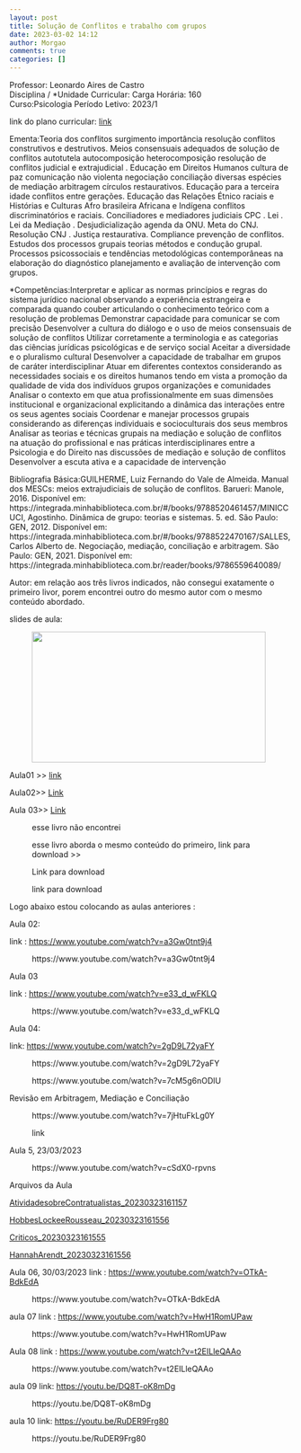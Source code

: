 ```yaml
---
layout: post
title: Solução de Conflitos e trabalho com grupos
date: 2023-03-02 14:12
author: Morgao
comments: true
categories: []
---
```

<!-- wp:paragraph -->
<p>Professor: Leonardo Aires de Castro<br>Disciplina / *Unidade Curricular: Carga Horária: 160<br>Curso:Psicologia Período Letivo: 2023/1</p>
<!-- /wp:paragraph -->

<!-- wp:paragraph -->
<p>link do plano curricular: <a href="https://matematicafibonacci.wordpress.com/wp-content/uploads/2023/03/planosolconf.pdf">link</a></p>
<!-- /wp:paragraph -->

<!-- wp:paragraph -->
<p>Ementa:Teoria dos conflitos surgimento importância resolução conflitos construtivos e destrutivos. Meios consensuais adequados de solução de conflitos autotutela autocomposição heterocomposição resolução de conflitos judicial e extrajudicial . Educação em Direitos Humanos cultura de paz comunicação não violenta negociação conciliação diversas espécies de mediação arbitragem círculos restaurativos. Educação para a terceira idade conflitos entre gerações. Educação das Relações Étnico raciais e Histórias e Culturas Afro brasileira Africana e Indígena conflitos discriminatórios e raciais. Conciliadores e mediadores judiciais CPC . Lei . Lei da Mediação . Desjudicialização agenda da ONU. Meta do CNJ. Resolução CNJ . Justiça restaurativa. Compliance prevenção de conflitos. Estudos dos processos grupais teorias métodos e condução grupal. Processos psicossociais e tendências metodológicas contemporâneas na elaboração do diagnóstico planejamento e avaliação de intervenção com grupos.</p>
<!-- /wp:paragraph -->

<!-- wp:paragraph -->
<p>*Competências:Interpretar e aplicar as normas princípios e regras do sistema jurídico nacional observando a experiência estrangeira e comparada quando couber articulando o conhecimento teórico com a resolução de problemas Demonstrar capacidade para comunicar se com precisão Desenvolver a cultura do diálogo e o uso de meios consensuais de solução de conflitos Utilizar corretamente a terminologia e as categorias das ciências jurídicas psicológicas e de serviço social Aceitar a diversidade e o pluralismo cultural Desenvolver a capacidade de trabalhar em grupos de caráter interdisciplinar Atuar em diferentes contextos considerando as necessidades sociais e os direitos humanos tendo em vista a promoção da qualidade de vida dos indivíduos grupos organizações e comunidades Analisar o contexto em que atua profissionalmente em suas dimensões institucional e organizacional explicitando a dinâmica das interações entre os seus agentes sociais Coordenar e manejar processos grupais considerando as diferenças individuais e socioculturais dos seus membros Analisar as teorias e técnicas grupais na mediação e solução de conflitos na atuação do profissional e nas práticas interdisciplinares entre a Psicologia e do Direito nas discussões de mediação e solução de conflitos Desenvolver a escuta ativa e a capacidade de intervenção</p>
<!-- /wp:paragraph -->

<!-- wp:paragraph -->
<p>Bibliografia Básica:GUILHERME, Luiz Fernando do Vale de Almeida. Manual dos MESCs: meios extrajudiciais de solução de conflitos. Barueri: Manole, 2016. Disponível em: https://integrada.minhabiblioteca.com.br/#/books/9788520461457/MINICCUCI, Agostinho. Dinâmica de grupo: teorias e sistemas. 5. ed. São Paulo: GEN, 2012. Disponível em: https://integrada.minhabiblioteca.com.br/#/books/9788522470167/SALLES, Carlos Alberto de. Negociação, mediação, conciliação e arbitragem. São Paulo: GEN, 2021. Disponível em: https://integrada.minhabiblioteca.com.br/reader/books/9786559640089/</p>
<!-- /wp:paragraph -->

<!-- wp:paragraph -->
<p>Autor: em relação aos três livros indicados, não consegui exatamente o primeiro livor, porem encontrei outro do mesmo autor com o mesmo conteúdo abordado. </p>
<!-- /wp:paragraph -->

<!-- wp:paragraph -->
<p>slides de aula:</p>
<!-- /wp:paragraph -->

<!-- wp:image {"id":376,"width":416,"height":233,"sizeSlug":"large","linkDestination":"none"} -->
<figure class="wp-block-image size-large is-resized"><img src="https://matematicafibonacci.wordpress.com/wp-content/uploads/2023/03/slidesss.png?w=957" alt="" class="wp-image-376" width="416" height="233" /></figure>
<!-- /wp:image -->

<!-- wp:paragraph -->
<p>Aula01 &gt;&gt; <a href="https://matematicafibonacci.wordpress.com/wp-content/uploads/2023/03/aula1psicologia_20230316213451.pptx">link</a></p>
<!-- /wp:paragraph -->

<!-- wp:paragraph -->
<p>Aula02&gt;&gt; <a href="https://matematicafibonacci.wordpress.com/wp-content/uploads/2023/03/aula2psicologia_20230316213759.pptx">Link</a></p>
<!-- /wp:paragraph -->

<!-- wp:paragraph -->
<p>Aula 03&gt;&gt; <a href="https://matematicafibonacci.wordpress.com/wp-content/uploads/2023/03/aula3_20230316213958.pptx">Link</a></p>
<!-- /wp:paragraph -->

<!-- wp:image {"id":357,"sizeSlug":"large","linkDestination":"none"} -->
<figure class="wp-block-image size-large"><img src="https://matematicafibonacci.wordpress.com/wp-content/uploads/2023/03/livro01indic.png?w=341" alt="" class="wp-image-357" /><figcaption class="wp-element-caption">esse livro não encontrei</figcaption></figure>
<!-- /wp:image -->

<!-- wp:image {"id":359,"sizeSlug":"large","linkDestination":"custom"} -->
<figure class="wp-block-image size-large"><a href="https://matematicafibonacci.wordpress.com/wp-content/uploads/2023/03/manual-de-arbitragem-e-mediacao-luiz-fernando-do-vale-de-almeida-guilherme-2018.pdf"><img src="https://matematicafibonacci.wordpress.com/wp-content/uploads/2023/03/livro01encontrado.png?w=337" alt="" class="wp-image-359" /></a><figcaption class="wp-element-caption">esse livro aborda o mesmo conteúdo do primeiro, link para download &gt;&gt;</figcaption></figure>
<!-- /wp:image -->

<!-- wp:paragraph -->
<p></p>
<!-- /wp:paragraph -->

<!-- wp:image {"id":360,"sizeSlug":"large","linkDestination":"custom"} -->
<figure class="wp-block-image size-large"><a href="https://matematicafibonacci.wordpress.com/wp-content/uploads/2023/03/dinamica-de-grupo_teorias-e-sistemas-agostinho-minicucci-compactado-1.pdf"><img src="https://matematicafibonacci.wordpress.com/wp-content/uploads/2023/03/livro02indc.png?w=337" alt="" class="wp-image-360" /></a><figcaption class="wp-element-caption">Link para download </figcaption></figure>
<!-- /wp:image -->

<!-- wp:image {"id":362,"sizeSlug":"large","linkDestination":"custom"} -->
<figure class="wp-block-image size-large"><a href="https://matematicafibonacci.wordpress.com/wp-content/uploads/2023/03/negociacao-mediacao-conciliacao-e-arbitragem-carlos-alberto-de-salles-2020.pdf"><img src="https://matematicafibonacci.wordpress.com/wp-content/uploads/2023/03/livro03indc.png?w=323" alt="" class="wp-image-362" /></a><figcaption class="wp-element-caption">link para download </figcaption></figure>
<!-- /wp:image -->

<!-- wp:paragraph -->
<p>Logo abaixo estou colocando as aulas anteriores :</p>
<!-- /wp:paragraph -->

<!-- wp:paragraph -->
<p>Aula 02:</p>
<!-- /wp:paragraph -->

<!-- wp:paragraph -->
<p>link : <a href="https://www.youtube.com/watch?v=a3Gw0tnt9j4">https://www.youtube.com/watch?v=a3Gw0tnt9j4</a></p>
<!-- /wp:paragraph -->

<!-- wp:paragraph -->
<p></p>
<!-- /wp:paragraph -->

<!-- wp:embed {"url":"https://www.youtube.com/watch?v=a3Gw0tnt9j4","type":"video","providerNameSlug":"youtube","responsive":true,"className":"wp-embed-aspect-16-9 wp-has-aspect-ratio"} -->
<figure class="wp-block-embed is-type-video is-provider-youtube wp-block-embed-youtube wp-embed-aspect-16-9 wp-has-aspect-ratio"><div class="wp-block-embed__wrapper">
https://www.youtube.com/watch?v=a3Gw0tnt9j4
</div></figure>
<!-- /wp:embed -->

<!-- wp:paragraph -->
<p></p>
<!-- /wp:paragraph -->

<!-- wp:paragraph -->
<p>Aula 03</p>
<!-- /wp:paragraph -->

<!-- wp:paragraph -->
<p>link : <a href="https://www.youtube.com/watch?v=e33_d_wFKLQ">https://www.youtube.com/watch?v=e33_d_wFKLQ</a></p>
<!-- /wp:paragraph -->

<!-- wp:embed {"url":"https://www.youtube.com/watch?v=e33_d_wFKLQ","type":"video","providerNameSlug":"youtube","responsive":true,"className":"wp-embed-aspect-16-9 wp-has-aspect-ratio"} -->
<figure class="wp-block-embed is-type-video is-provider-youtube wp-block-embed-youtube wp-embed-aspect-16-9 wp-has-aspect-ratio"><div class="wp-block-embed__wrapper">
https://www.youtube.com/watch?v=e33_d_wFKLQ
</div></figure>
<!-- /wp:embed -->

<!-- wp:paragraph -->
<p></p>
<!-- /wp:paragraph -->

<!-- wp:paragraph -->
<p>Aula 04:</p>
<!-- /wp:paragraph -->

<!-- wp:paragraph -->
<p>link:  <a href="https://www.youtube.com/watch?v=2gD9L72yaFY">https://www.youtube.com/watch?v=2gD9L72yaFY</a></p>
<!-- /wp:paragraph -->

<!-- wp:embed {"url":"https://www.youtube.com/watch?v=2gD9L72yaFY","type":"video","providerNameSlug":"youtube","responsive":true,"className":"wp-embed-aspect-16-9 wp-has-aspect-ratio"} -->
<figure class="wp-block-embed is-type-video is-provider-youtube wp-block-embed-youtube wp-embed-aspect-16-9 wp-has-aspect-ratio"><div class="wp-block-embed__wrapper">
https://www.youtube.com/watch?v=2gD9L72yaFY
</div></figure>
<!-- /wp:embed -->

<!-- wp:embed {"url":"https://www.youtube.com/watch?v=7cM5g6nODlU","type":"video","providerNameSlug":"youtube","responsive":true,"className":"wp-embed-aspect-16-9 wp-has-aspect-ratio"} -->
<figure class="wp-block-embed is-type-video is-provider-youtube wp-block-embed-youtube wp-embed-aspect-16-9 wp-has-aspect-ratio"><div class="wp-block-embed__wrapper">
https://www.youtube.com/watch?v=7cM5g6nODlU
</div></figure>
<!-- /wp:embed -->

<!-- wp:paragraph -->
<p>Revisão em Arbitragem, Mediação e Conciliação</p>
<!-- /wp:paragraph -->

<!-- wp:embed {"url":"https://www.youtube.com/watch?v=7jHtuFkLg0Y","type":"video","providerNameSlug":"youtube","responsive":true,"className":"wp-embed-aspect-16-9 wp-has-aspect-ratio"} -->
<figure class="wp-block-embed is-type-video is-provider-youtube wp-block-embed-youtube wp-embed-aspect-16-9 wp-has-aspect-ratio"><div class="wp-block-embed__wrapper">
https://www.youtube.com/watch?v=7jHtuFkLg0Y
</div></figure>
<!-- /wp:embed -->

<!-- wp:image {"id":407,"sizeSlug":"large","linkDestination":"custom"} -->
<figure class="wp-block-image size-large"><a href="https://bibliotecadanet.files.wordpress.com/2023/03/questoes.pdf"><img src="https://matematicafibonacci.wordpress.com/wp-content/uploads/2023/03/listasss.png?w=331" alt="" class="wp-image-407" /></a><figcaption class="wp-element-caption">link</figcaption></figure>
<!-- /wp:image -->

<!-- wp:paragraph -->
<p>Aula 5, 23/03/2023</p>
<!-- /wp:paragraph -->

<!-- wp:embed {"url":"https://www.youtube.com/watch?v=cSdX0-rpvns","type":"video","providerNameSlug":"youtube","responsive":true,"className":"wp-embed-aspect-16-9 wp-has-aspect-ratio"} -->
<figure class="wp-block-embed is-type-video is-provider-youtube wp-block-embed-youtube wp-embed-aspect-16-9 wp-has-aspect-ratio"><div class="wp-block-embed__wrapper">
https://www.youtube.com/watch?v=cSdX0-rpvns
</div></figure>
<!-- /wp:embed -->

<!-- wp:paragraph -->
<p>Arquivos da Aula</p>
<!-- /wp:paragraph -->

<!-- wp:paragraph -->
<p><a href="https://bibliotecadanet.files.wordpress.com/2023/03/atividadesobrecontratualistas_20230323161157.pdf">AtividadesobreContratualistas_20230323161157</a></p>
<!-- /wp:paragraph -->

<!-- wp:paragraph -->
<p></p>
<!-- /wp:paragraph -->

<!-- wp:paragraph -->
<p><a href="https://bibliotecadanet.files.wordpress.com/2023/03/hobbeslockeerousseau_20230323161556.pdf">HobbesLockeeRousseau_20230323161556</a></p>
<!-- /wp:paragraph -->

<!-- wp:paragraph -->
<p><a href="https://bibliotecadanet.files.wordpress.com/2023/03/criticos_20230323161555.pdf">Criticos_20230323161555</a></p>
<!-- /wp:paragraph -->

<!-- wp:paragraph -->
<p><a href="https://bibliotecadanet.files.wordpress.com/2023/03/hannaharendt_20230323161556.pdf">HannahArendt_20230323161556</a></p>
<!-- /wp:paragraph -->

<!-- wp:paragraph -->
<p>Aula 06, 30/03/2023 link : <a href="https://www.youtube.com/watch?v=OTkA-BdkEdA">https://www.youtube.com/watch?v=OTkA-BdkEdA</a></p>
<!-- /wp:paragraph -->

<!-- wp:embed {"url":"https://www.youtube.com/watch?v=OTkA-BdkEdA","type":"video","providerNameSlug":"youtube","responsive":true,"className":"wp-embed-aspect-16-9 wp-has-aspect-ratio"} -->
<figure class="wp-block-embed is-type-video is-provider-youtube wp-block-embed-youtube wp-embed-aspect-16-9 wp-has-aspect-ratio"><div class="wp-block-embed__wrapper">
https://www.youtube.com/watch?v=OTkA-BdkEdA
</div></figure>
<!-- /wp:embed -->

<!-- wp:paragraph -->
<p>aula 07 link : <a href="https://www.youtube.com/watch?v=HwH1RomUPaw">https://www.youtube.com/watch?v=HwH1RomUPaw</a></p>
<!-- /wp:paragraph -->

<!-- wp:embed {"url":"https://www.youtube.com/watch?v=HwH1RomUPaw","type":"video","providerNameSlug":"youtube","responsive":true,"className":"wp-embed-aspect-16-9 wp-has-aspect-ratio"} -->
<figure class="wp-block-embed is-type-video is-provider-youtube wp-block-embed-youtube wp-embed-aspect-16-9 wp-has-aspect-ratio"><div class="wp-block-embed__wrapper">
https://www.youtube.com/watch?v=HwH1RomUPaw
</div></figure>
<!-- /wp:embed -->

<!-- wp:paragraph -->
<p>Aula 08 link : <a href="https://www.youtube.com/watch?v=t2EILleQAAo">https://www.youtube.com/watch?v=t2EILleQAAo</a></p>
<!-- /wp:paragraph -->

<!-- wp:embed {"url":"https://www.youtube.com/watch?v=t2EILleQAAo","type":"video","providerNameSlug":"youtube","responsive":true,"className":"wp-embed-aspect-16-9 wp-has-aspect-ratio"} -->
<figure class="wp-block-embed is-type-video is-provider-youtube wp-block-embed-youtube wp-embed-aspect-16-9 wp-has-aspect-ratio"><div class="wp-block-embed__wrapper">
https://www.youtube.com/watch?v=t2EILleQAAo
</div></figure>
<!-- /wp:embed -->

<!-- wp:paragraph -->
<p>aula 09 link: <a href="https://youtu.be/DQ8T-oK8mDg">https://youtu.be/DQ8T-oK8mDg</a></p>
<!-- /wp:paragraph -->

<!-- wp:embed {"url":"https://youtu.be/DQ8T-oK8mDg","type":"video","providerNameSlug":"youtube","responsive":true,"className":"wp-embed-aspect-16-9 wp-has-aspect-ratio"} -->
<figure class="wp-block-embed is-type-video is-provider-youtube wp-block-embed-youtube wp-embed-aspect-16-9 wp-has-aspect-ratio"><div class="wp-block-embed__wrapper">
https://youtu.be/DQ8T-oK8mDg
</div></figure>
<!-- /wp:embed -->

<!-- wp:paragraph -->
<p>aula 10 link: <a href="https://youtu.be/RuDER9Frg80">https://youtu.be/RuDER9Frg80</a></p>
<!-- /wp:paragraph -->

<!-- wp:embed {"url":"https://youtu.be/RuDER9Frg80","type":"video","providerNameSlug":"youtube","responsive":true,"className":"wp-embed-aspect-16-9 wp-has-aspect-ratio"} -->
<figure class="wp-block-embed is-type-video is-provider-youtube wp-block-embed-youtube wp-embed-aspect-16-9 wp-has-aspect-ratio"><div class="wp-block-embed__wrapper">
https://youtu.be/RuDER9Frg80
</div></figure>
<!-- /wp:embed -->
